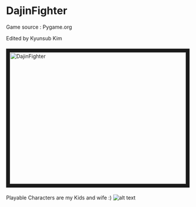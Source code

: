 # DajinFighter

Game source : Pygame.org

Edited by Kyunsub Kim

####
<a href="http://www.youtube.com/watch?feature=player_embedded&v=bEfyAvDhEJs
" target="_blank"><img src="http://img.youtube.com/vi/bEfyAvDhEJs/0.jpg" 
alt="DajinFighter" width="480" height="360" border="10" /></a>

####
Playable Characters are my Kids and wife :) 
![alt text](http://kyungsubkim.com/wp-content/uploads/2019/06/85e390_c459699f6a0a491bab5eddf9d0eb471a_mv2.jpg)
